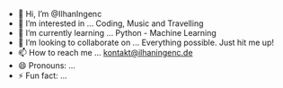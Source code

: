 - 👋 Hi, I’m @IlhanIngenc
- 👀 I’m interested in ... Coding, Music and Travelling
- 🌱 I’m currently learning ... Python - Machine Learning
- 💞️ I’m looking to collaborate on ... Everything possible. Just hit me up! 
- 📫 How to reach me ... kontakt@ilhaningenc.de
- 😄 Pronouns: ... 
- ⚡ Fun fact: ... 

<!---
IlhanIngenc/IlhanIngenc is a ✨ special ✨ repository because its `README.md` (this file) appears on your GitHub profile.
You can click the Preview link to take a look at your changes.
--->

